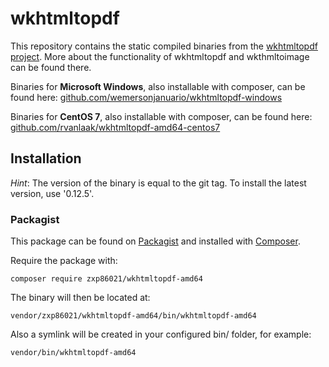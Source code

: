 wkhtmltopdf
================

This repository contains the static compiled binaries from the [wkhtmltopdf project](http://wkhtmltopdf.org/).
More about the functionality of wkhtmltopdf and wkthmltoimage can be found there.

Binaries for __Microsoft Windows__, also installable with composer, can be found here: [github.com/wemersonjanuario/wkhtmltopdf-windows](https://github.com/wemersonjanuario/wkhtmltopdf-windows)

Binaries for __CentOS 7__, also installable with composer, can be found here: [github.com/rvanlaak/wkhtmltopdf-amd64-centos7](https://github.com/rvanlaak/wkhtmltopdf-amd64-centos7)

## Installation

_Hint_:
The version of the binary is equal to the git tag.
To install the latest version, use '0.12.5'.

### Packagist

This package can be found on [Packagist](http://packagist.org) and installed with [Composer](https://getcomposer.org/).

Require the package with:

    composer require zxp86021/wkhtmltopdf-amd64

The binary will then be located at:

    vendor/zxp86021/wkhtmltopdf-amd64/bin/wkhtmltopdf-amd64

Also a symlink will be created in your configured bin/ folder, for example:

    vendor/bin/wkhtmltopdf-amd64

